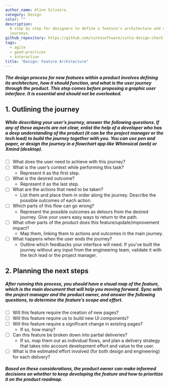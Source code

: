 ```yaml
---
author_name: Aline Silveira
category: Design
color: ""
description:
  A step by step for designers to define a feature's architecture and user
  journeys.
github_repository: https://github.com/vintasoftware/vinta-design-checklists/tree/master/feature-architecture
tags:
  - agile
  - good-practices
  - interaction
title: "Design: Feature Architecture"
---
```


##### The design process for new features within a product involves defining its architecture, how it should function, and what is the user journey through the product. This step comes before proposing a graphic user interface. It is essential and should not be overlooked.

## 1. Outlining the journey

##### While describing your user’s journey, answer the following questions. If any of these aspects are not clear, enlist the help of a developer who has a deep understanding of the product (it can be the project manager or the tech lead) to build the journey together with you. You can use pen and paper, or design the journey in a flowchart app like Whimsical (web) or Xmind (desktop).

- [ ] What does the user need to achieve with this journey?
- [ ] What is the user’s context while performing this task?
  - Represent it as the first step.
- [ ] What is the desired outcome?
  - Represent it as the last step.
- [ ] What are the actions that need to be taken?
  - List them and place them in order along the journey. Describe the possible outcomes of each action.
- [ ] Which parts of this flow can go wrong?
  - Represent the possible outcomes as detours from the desired journey. Give your users easy ways to return to the path.
- [ ] What other parts of the product does this feature/update/improvement impact?
  - Map them, linking them to actions and outcomes in the main journey.
- [ ] What happens when the user ends the journey?
  - Outline which feedbacks your interface will need. If you’ve built the journey without any input from the engineering team, validate it with the tech lead or the project manager.

## 2. Planning the next steps

##### After running this process, you should have a visual map of the feature, which is the main document that will help you moving forward. Sync with the project manager and the product owner, and answer the following questions, to determine the feature’s scope and effort.

- [ ] Will this feature require the creation of new pages?
- [ ] Will this feature require us to build new UI components?
- [ ] Will this feature require a significant change in existing pages?
  - If so, how many?
- [ ] Can this feature be broken down into partial deliveries?
  - If so, map them out as individual flows, and plan a delivery strategy that takes into account development effort and value to the user.
- [ ] What is the estimated effort involved (for both design and engineering) for each delivery?

##### Based on these considerations, the product owner can make informed decisions on whether to keep developing the feature and how to prioritize it on the product roadmap.
